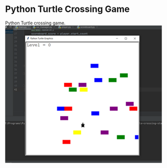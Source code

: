 # Python Turtle Crossing Game

Python Turtle crossing game. 
![screenshot](https://github.com/gurhanalan/Python-Turtle-Crossing-Game/blob/main/py-turtle-crossing.png)
